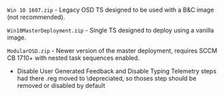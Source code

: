`Win 10 1607.zip` - Legacy OSD TS designed to be used with a B&C image (not recommended).

`Win10MasterDeployment.zip` - Single TS designed to deploy using a vanilla image.

`ModularOSD.zip` - Newer version of the master deployment, requires SCCM CB 1710+ with nested task sequences enabled.
  - Disable User Generated Feedback and Disable Typing Telemetry steps had there .reg moved to \depreciated, so thoses step should be removed or disabled by default
